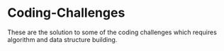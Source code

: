 # Coding-Challenges


These are the solution to some of the coding challenges which requires algorithm and data structure building.
